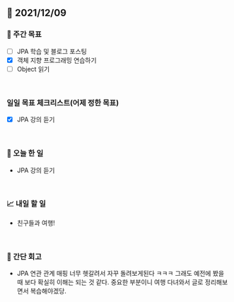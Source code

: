 ## 📅 2021/12/09


### 👏 주간 목표

- [ ] JPA 학습 및 블로그 포스팅
- [x] 객체 지향 프로그래밍 연습하기
- [ ] Object 읽기

<br/>

### 일일 목표 체크리스트(어제 정한 목표)

- [x] JPA 강의 듣기

<br/>

### 💯 오늘 한 일

- JPA 강의 듣기

<br/>

### 📈 내일 할 일

- 친구들과 여행!

<br/>

### 🤔 간단 회고

- JPA 연관 관계 매핑 너무 헷갈려서 자꾸 돌려보게된다 ㅋㅋㅋ
그래도 예전에 봤을 때 보다 확실히 이해는 되는 것 같다. 중요한 부분이니
여행 다녀와서 글로 정리해보면서 복습해야겠당. 


